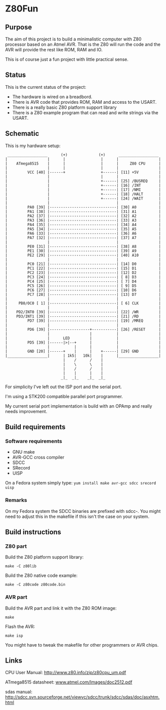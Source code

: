 # Z80Fun

## Purpose

The aim of this project is to build a minimalistic computer with Z80
processor based on an Atmel AVR. That is the Z80 will run the code and
the AVR will provide the rest like ROM, RAM and IO.

This is of course just a fun project with little practical sense.

## Status

This is the current status of the project:

* The hardware is wired on a breadbord.
* There is AVR code that provides ROM, RAM and access to the USART.
* There is a really basic Z80 platform support library
* There is a Z80 example program that can read and write strings via the USART.

## Schematic

This is my hardware setup:

```
 __________________      (+)              (+)      __________________                      
|                  |      |                |      |                  |
|    ATmega8515    |      |                |      |     Z80 CPU      |
|                  |      |                |      |                  |
|         VCC [40] |------+                +------| [11] +5V         |
|                  |                       |      |                  |
|                  |                       +------| [25] /BUSREQ     |
|                  |                       +------| [16] /INT        |
|                  |                       +------| [17] /NMI        |
|                  |                       +------| [18] /HALT       |
|                  |                       +------| [24] /WAIT       |
|                  |                              |                  |
|         PA0 [39] |------------------------------| [30] A0          |
|         PA1 [38] |------------------------------| [31] A1          |
|         PA2 [37] |------------------------------| [32] A2          |
|         PA3 [36] |------------------------------| [33] A3          |
|         PA4 [35] |------------------------------| [34] A4          |
|         PA5 [34] |------------------------------| [35] A5          |
|         PA6 [33] |------------------------------| [36] A6          |
|         PA7 [32] |------------------------------| [37] A7          |
|                  |                              |                  |
|         PE0 [31] |------------------------------| [38] A8          |
|         PE1 [30] |------------------------------| [39] A9          |
|         PE2 [29] |------------------------------| [40] A10         |
|                  |                              |                  |
|         PC0 [21] |------------------------------| [14] D0          |
|         PC1 [22] |------------------------------| [15] D1          |
|         PC2 [23] |------------------------------| [12] D2          |
|         PC3 [24] |------------------------------| [ 8] D3          |
|         PC4 [25] |------------------------------| [ 7] D4          |
|         PC5 [26] |------------------------------| [ 9] D5          |
|         PC6 [27] |------------------------------| [10] D6          |
|         PC7 [28] |------------------------------| [13] D7          |
|                  |                              |                  |
|     PB0/OC0 [ 1] |------------------------------| [ 6] CLK         |
|                  |                              |                  |
|    PD2/INT0 [39] |------------------------------| [22] /WR         |
|    PD3/INT1 [39] |------------------------------| [21] /RD         |
|         PD7 [39] |------------------------------| [19] /MREQ       |
|                  |                              |                  |
|         PD6 [39] |------------------+-----------| [26] /RESET      |
|                  |                  |           |                  |
|                  |      LED         |           |                  |
|         PD5 [39] |------|>|--+      |           |                  |
|                  |           |      |           |                  |
|         GND [20] |------+    |      |    +------| [29] GND         |
|__________________|      | 1k5|   10k|    |      |__________________|
                          |    /      /    |
                          |    \      \    |
                          |    /      /    |
                          |    |      |    |
                         _|_  _|_    _|_  _|_
```

For simplicity I've left out the ISP port and the serial port.

I'm using a STK200 compatible parallel port programmer.

My current serial port implementation is build with an OPAmp
and really needs improvement.

## Build requirements

### Software requirements

* GNU make
* AVR-GCC cross compiler
* SDCC
* SRecord
* UISP

On a Fedora system simply type: `yum install make avr-gcc sdcc srecord uisp`

### Remarks

On my Fedora system the SDCC binaries are prefixed with sdcc-. You might need
to adjust this in the makefile if this isn't the case on your system.

## Build instructions

### Z80 part

Build the Z80 platform support library:
```
make -C z80lib
```

Build the Z80 native code example:
```
make -C z80code z80code.bin
```

### AVR part

Build the AVR part and link it with the Z80 ROM image:
```
make
```

Flash the AVR:
```
make isp
```

You might have to tweak the makefile for other programmers or AVR chips.

## Links

CPU User Manual: http://www.z80.info/zip/z80cpu_um.pdf

ATmega8515 datasheet: www.atmel.com/Images/doc2512.pdf

sdas manual: http://sdcc.svn.sourceforge.net/viewvc/sdcc/trunk/sdcc/sdas/doc/asxhtm.html
